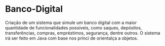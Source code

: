 # Banco-Digital
Criação de um sistema que simule um banco digital com a maior quantidade de funcionalidades possíveis, como saques, depósitos, transferências, compras, empréstimos, segurança, dentre outros.
O sistema irá ser feito em Java com base nos princí de orientalça a objetos.
